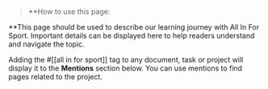 >**How to use this page: 

**This page should be used to describe our learning journey with All In For Sport. Important details can be displayed here to help readers understand and navigate the topic. 

Adding the #[[all in for sport]] tag to any document, task or project will display it to the **Mentions** section below. You can use mentions to find pages related to the project. 